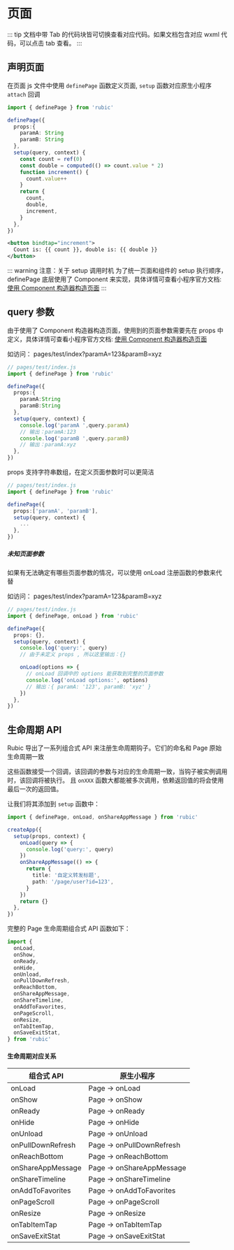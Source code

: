 # 页面

::: tip
文档中带 Tab 的代码块皆可切换查看对应代码。如果文档包含对应 wxml 代码，可以点击 tab 查看。
:::

## 声明页面

在页面 js 文件中使用 `definePage` 函数定义页面, `setup` 函数对应原生小程序 `attach` 回调

```ts
import { definePage } from 'rubic'

definePage({
  props:{
    paramA: String
    paramB: String
  },
  setup(query, context) {
    const count = ref(0)
    const double = computed(() => count.value * 2)
    function increment() {
      count.value++
    }
    return {
      count,
      double,
      increment,
    }
  },
})
```

```xml
<button bindtap="increment">
  Count is: {{ count }}, double is: {{ double }}
</button>
```

::: warning 注意：关于 setup 调用时机
为了统一页面和组件的 setup 执行顺序，definePage 底层使用了 Component 来实现，具体详情可查看小程序官方文档: [使用 Component 构造器构造页面](https://developers.weixin.qq.com/miniprogram/dev/framework/custom-component/component.html#%E4%BD%BF%E7%94%A8-Component-%E6%9E%84%E9%80%A0%E5%99%A8%E6%9E%84%E9%80%A0%E9%A1%B5%E9%9D%A2)
:::

## query 参数

由于使用了 Component 构造器构造页面，使用到的页面参数需要先在 props 中定义，具体详情可查看小程序官方文档: [使用 Component 构造器构造页面](https://developers.weixin.qq.com/miniprogram/dev/framework/custom-component/component.html#%E4%BD%BF%E7%94%A8-Component-%E6%9E%84%E9%80%A0%E5%99%A8%E6%9E%84%E9%80%A0%E9%A1%B5%E9%9D%A2)

如访问： pages/test/index?paramA=123&paramB=xyz

```ts
// pages/test/index.js
import { definePage } from 'rubic'

definePage({
  props:{
    paramA:String
    paramB:String
  },
  setup(query, context) {
    console.log('paramA ',query.paramA)
    // 输出：paramA:123
    console.log('paramB ',query.paramB)
    // 输出：paramA:xyz
  },
})
```

props 支持字符串数组，在定义页面参数时可以更简洁

```ts
// pages/test/index.js
import { definePage } from 'rubic'

definePage({
  props:['paramA', 'paramB'],
  setup(query, context) {
    ...
  },
})
```

##### 未知页面参数

如果有无法确定有哪些页面参数的情况，可以使用 onLoad 注册函数的参数来代替

如访问： pages/test/index?paramA=123&paramB=xyz

```ts
// pages/test/index.js
import { definePage, onLoad } from 'rubic'

definePage({
  props: {},
  setup(query, context) {
    console.log('query:', query)
    // 由于未定义 props , 所以这里输出：{}

    onLoad(options => {
      // onLoad 回调中的 options 能获取到完整的页面参数
      console.log('onLoad options:', options)
      // 输出：{ paramA: '123', paramB: 'xyz' }
    })
  },
})
```

## 生命周期 API

Rubic 导出了一系列组合式 API 来注册生命周期钩子。它们的命名和 Page 原始生命周期一致

这些函数接受一个回调，该回调的参数与对应的生命周期一致，当钩子被实例调用时，该回调将被执行。
且 `onXXX` 函数大都能被多次调用，依赖返回值的将会使用最后一次的返回值。

让我们将其添加到 `setup` 函数中：

```ts
import { definePage, onLoad, onShareAppMessage } from 'rubic'

createApp({
  setup(props, context) {
    onLoad(query => {
      console.log('query:', query)
    })
    onShareAppMessage(() => {
      return {
        title: '自定义转发标题',
        path: '/page/user?id=123',
      }
    })
    return {}
  },
})
```

完整的 Page 生命周期组合式 API 函数如下：

```ts
import {
  onLoad,
  onShow,
  onReady,
  onHide,
  onUnload,
  onPullDownRefresh,
  onReachBottom,
  onShareAppMessage,
  onShareTimeline,
  onAddToFavorites,
  onPageScroll,
  onResize,
  onTabItemTap,
  onSaveExitStat,
} from 'rubic'
```

#### 生命周期对应关系

| 组合式 API        | 原生小程序                |
| ----------------- | ------------------------- |
| onLoad            | Page -> onLoad            |
| onShow            | Page -> onShow            |
| onReady           | Page -> onReady           |
| onHide            | Page -> onHide            |
| onUnload          | Page -> onUnload          |
| onPullDownRefresh | Page -> onPullDownRefresh |
| onReachBottom     | Page -> onReachBottom     |
| onShareAppMessage | Page -> onShareAppMessage |
| onShareTimeline   | Page -> onShareTimeline   |
| onAddToFavorites  | Page -> onAddToFavorites  |
| onPageScroll      | Page -> onPageScroll      |
| onResize          | Page -> onResize          |
| onTabItemTap      | Page -> onTabItemTap      |
| onSaveExitStat    | Page -> onSaveExitStat    |
